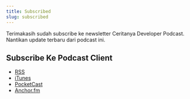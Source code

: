 ```yaml
---
title: Subscribed
slug: subscribed
---
```


Terimakasih sudah subscribe ke newsletter Ceritanya Developer Podcast. Nantikan update terbaru dari podcast ini.

## Subscribe Ke Podcast Client

* [RSS](https://anchor.fm/s/30348d4/podcast/rss)
* [iTunes](https://itunes.apple.com/us/podcast/ceritanya-developer-podcast/id1364448110?mt=2)
* [PocketCast](https://pca.st/CwU8)
* [Anchor.fm](https://anchor.fm/ceritanya-developer)
